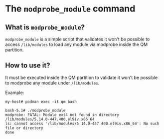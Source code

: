 # The `modprobe_module` command

## What is `modprobe_module`?

`modprobe_module` is a simple script that validates it won't be possible to access `/lib/modules` to load any module via modprobe inside the QM partition.

## How to use it?

It must be executed inside the QM partition to validate it won't be possible to modprobe any module under `/lib/modules`.

Example:

```console
my-host# podman exec -it qm bash

bash-5.1# ./modprobe_module
modprobe: FATAL: Module ext4 not found in directory /lib/modules/5.14.0-447.400.el9iv.x86_64
ls: cannot access '/lib/modules/5.14.0-447.400.el9iv.x86_64': No such file or directory
done

```
